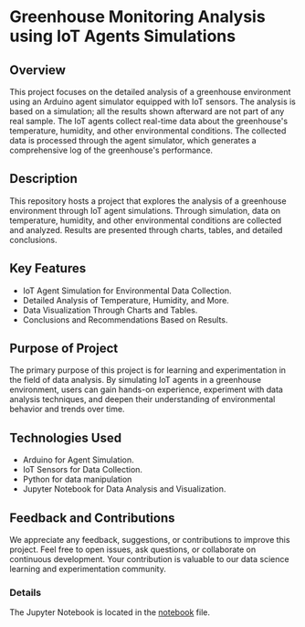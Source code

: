 # Greenhouse Monitoring Analysis using IoT Agents Simulations

## Overview
This project focuses on the detailed analysis of a greenhouse environment using an Arduino agent simulator equipped with IoT sensors. The analysis is based on a simulation; all the results shown afterward are not part of any real sample. The IoT agents collect real-time data about the greenhouse's temperature, humidity, and other environmental conditions. The collected data is processed through the agent simulator, which generates a comprehensive log of the greenhouse's performance.

## Description
This repository hosts a project that explores the analysis of a greenhouse environment through IoT agent simulations. Through simulation, data on temperature, humidity, and other environmental conditions are collected and analyzed. Results are presented through charts, tables, and detailed conclusions.

## Key Features
- IoT Agent Simulation for Environmental Data Collection.
- Detailed Analysis of Temperature, Humidity, and More.
- Data Visualization Through Charts and Tables.
- Conclusions and Recommendations Based on Results.

## Purpose of Project
The primary purpose of this project is for learning and experimentation in the field of data analysis. By simulating IoT agents in a greenhouse environment, users can gain hands-on experience, experiment with data analysis techniques, and deepen their understanding of environmental behavior and trends over time.

## Technologies Used
- Arduino for Agent Simulation.
- IoT Sensors for Data Collection.
- Python for data manipulation
- Jupyter Notebook for Data Analysis and Visualization.

## Feedback and Contributions
We appreciate any feedback, suggestions, or contributions to improve this project. Feel free to open issues, ask questions, or collaborate on continuous development. Your contribution is valuable to our data science learning and experimentation community.

### Details

The Jupyter Notebook is located in the [notebook](./notebook) file.


